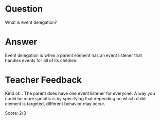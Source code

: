# Question

What is event delegation?

# Answer

Event delegation is when a parent element has an event listener that handles events for all of its children.

# Teacher Feedback

Kind of... The parent does have one event listener for everyone. A way you could be more specific is by specifying that depending on which child element is targeted, different behavior may occur.

Score: 2/3
